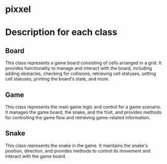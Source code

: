 # pixxel
# Description for each class
## Board 
This class represents a game board consisting of cells arranged in a grid. It provides functionality to manage and interact with the board, including adding obstacles, checking for collisions, retrieving cell statuses, setting cell statuses, printing the board's state, and more.
## Game
This class represents the main game logic and control for a game scenario. It manages the game board, the snake, and the fruit, and provides methods for controlling the game flow and retrieving game-related information.
## Snake
This class represents the snake in the game. It maintains the snake's position, direction, and provides methods to control its movement and interact with the game board. 
